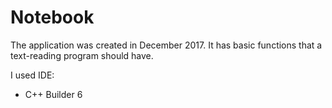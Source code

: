 # Notebook

The application was created in December 2017. It has basic functions that a text-reading program should have.

I used IDE:
- C++ Builder 6
